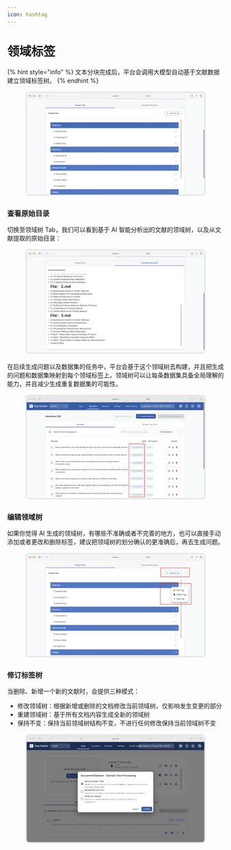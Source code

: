 ```yaml
---
icon: hashtag
---
```


# 领域标签

{% hint style="info" %}
文本分块完成后，平台会调用大模型自动基于文献数据建立领域标签树。
{% endhint %}

<figure><img src="../../.gitbook/assets/image (13) (1) (1) (1) (1).png" alt=""><figcaption></figcaption></figure>

### 查看原始目录

切换至领域树 Tab，我们可以看到基于 AI 智能分析出的文献的领域树，以及从文献提取的原始目录：

<figure><img src="../../.gitbook/assets/image (14) (1) (1) (1).png" alt=""><figcaption></figcaption></figure>

在后续生成问题以及数据集的任务中，平台会基于这个领域树去构建，并且把生成的问题和数据集映射到每个领域标签上。领域树可以让每条数据集具备全局理解的能力，并且减少生成重复数据集的可能性。

<figure><img src="../../.gitbook/assets/image (15) (1) (1) (1).png" alt=""><figcaption></figcaption></figure>

### 编辑领域树

如果你觉得 AI 生成的领域树，有哪些不准确或者不完善的地方，也可以直接手动添加或者更改和删除标签，建议把领域树的划分确认的更准确后，再去生成问题。

<figure><img src="../../.gitbook/assets/image (16) (1) (1) (1).png" alt=""><figcaption></figcaption></figure>

### 修订标签树

当删除、新增一个新的文献时，会提供三种模式：

* 修改领域树：根据新增或删除的文档修改当前领域树，仅影响发生变更的部分
* 重建领域树：基于所有文档内容生成全新的领域树
* 保持不变：保持当前领域树结构不变，不进行任何修改保持当前领域树不变

<figure><img src="../../.gitbook/assets/image (45).png" alt=""><figcaption></figcaption></figure>





